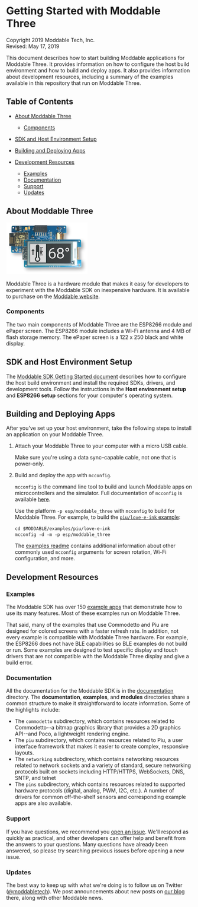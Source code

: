 # Getting Started with Moddable Three

Copyright 2019 Moddable Tech, Inc.<BR>
Revised: May 17, 2019

This document describes how to start building Moddable applications for Moddable Three. It provides information on how to configure the host build environment and how to build and deploy apps. It also provides information about development resources, including a summary of the examples available in this repository that run on Moddable Three.

## Table of Contents

- [About Moddable Three](#about-moddable-three)
	- [Components](#components)
- [SDK and Host Environment Setup](#setup)

- [Building and Deploying Apps](#building-and-deploying-apps)

- [Development Resources](#development-resources)
	- [Examples](#examples)
	- [Documentation](#documentation)
	- [Support](#support)
	- [Updates](#updates)

<a id="about-moddable-three"></a>
## About Moddable Three

<img src="../assets/devices/moddable-three.png">

Moddable Three is a hardware module that makes it easy for developers to experiment with the Moddable SDK on inexpensive hardware. It is available to purchase on the [Moddable website](http://www.moddable.com/moddable-three).

<a id="components"></a>
### Components

The two main components of Moddable Three are the ESP8266 module and ePaper screen. The ESP8266 module includes a Wi-Fi antenna and 4 MB of flash storage memory. The ePaper screen is a 122 x 250 black and white display.

<a id="setup"></a>
## SDK and Host Environment Setup

The [Moddable SDK Getting Started document](../Moddable%20SDK%20-%20Getting%20Started.md) describes how to configure the host build environment and install the required SDKs, drivers, and development tools. Follow the instructions in the **Host environment setup** and **ESP8266 setup** sections for your computer's operating system.

<a id="building-and-deploying-apps"></a>
## Building and Deploying Apps

After you've set up your host environment, take the following steps to install an application on your Moddable Three.

1. Attach your Moddable Three to your computer with a micro USB cable.

	Make sure you're using a data sync&#8211;capable cable, not one that is power-only.

3. Build and deploy the app with `mcconfig`.

	`mcconfig` is the command line tool to build and launch Moddable apps on microcontrollers and the simulator. Full documentation of `mcconfig` is available [here](../tools/tools.md). 
	
	Use the platform `-p esp/moddable_three`  with `mcconfig` to build for Moddable Three. For example, to build the [`piu/love-e-ink` example](../../examples/piu/love-e-ink):
	
	```
	cd $MODDABLE/examples/piu/love-e-ink
	mcconfig -d -m -p esp/moddable_three
	```
	
	The [examples readme](../../examples) contains additional information about other commonly used `mcconfig` arguments for screen rotation, Wi-Fi configuration, and more.

<a id="development-resources"></a>
## Development Resources

<a id="examples"></a>
### Examples

The Moddable SDK has over 150 [example apps](../../examples) that demonstrate how to use its many features. Most of these examples run on Moddable Three. 

That said, many of the examples that use Commodetto and Piu are designed for colored screens with a faster refresh rate. In addition, not every example is compatible with Moddable Three hardware. For example, the ESP8266 does not have BLE capabilities so BLE examples do not build or run. Some examples are designed to test specific display and touch drivers that are not compatible with the Moddable Three display and give a build error.

<a id="documentation"></a>
### Documentation

All the documentation for the Moddable SDK is in the [documentation](../) directory. The **documentation**, **examples**, and **modules** directories share a common structure to make it straightforward to locate information. Some of the highlights include: 

- The `commodetto` subdirectory, which contains resources related to Commodetto--a bitmap graphics library that provides a 2D graphics API--and Poco, a lightweight rendering engine.
- The `piu` subdirectory, which contains resources related to Piu, a user interface framework that makes it easier to create complex, responsive layouts.
- The `networking` subdirectory, which contains networking resources related to network sockets and a variety of standard, secure networking protocols built on sockets including HTTP/HTTPS, WebSockets, DNS, SNTP, and telnet
- The `pins` subdirectory, which contains resources related to supported hardware protocols (digital, analog, PWM, I2C, etc.). A number of drivers for common off-the-shelf sensors and corresponding example apps are also available.

<a id="support"></a>
### Support

If you have questions, we recommend you [open an issue](https://github.com/Moddable-OpenSource/moddable/issues). We'll respond as quickly as practical, and other developers can offer help and benefit from the answers to your questions. Many questions have already been answered, so please try searching previous issues before opening a new issue.

<a id="updates"></a>
### Updates

The best way to keep up with what we're doing is to follow us on Twitter ([@moddabletech](https://twitter.com/moddabletech)). We post announcements about new posts on [our blog](http://blog.moddable.com/) there, along with other Moddable news.